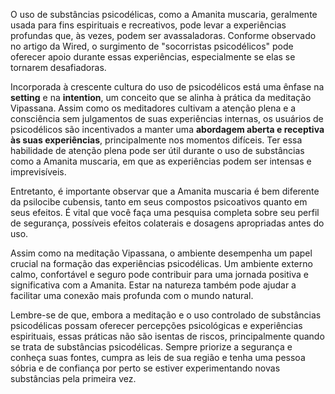 O uso de substâncias psicodélicas, como a Amanita muscaria, geralmente usada para fins espirituais e recreativos, pode levar a experiências profundas que, às vezes, podem ser avassaladoras. Conforme observado no artigo da Wired, o surgimento de "socorristas psicodélicos" pode oferecer apoio durante essas experiências, especialmente se elas se tornarem desafiadoras.

Incorporada à crescente cultura do uso de psicodélicos está uma ênfase na **setting** e na **intention**, um conceito que se alinha à prática da meditação Vipassana. Assim como os meditadores cultivam a atenção plena e a consciência sem julgamentos de suas experiências internas, os usuários de psicodélicos são incentivados a manter uma **abordagem aberta e receptiva às suas experiências**, principalmente nos momentos difíceis. Ter essa habilidade de atenção plena pode ser útil durante o uso de substâncias como a Amanita muscaria, em que as experiências podem ser intensas e imprevisíveis.

Entretanto, é importante observar que a Amanita muscaria é bem diferente da psilocibe cubensis, tanto em seus compostos psicoativos quanto em seus efeitos. É vital que você faça uma pesquisa completa sobre seu perfil de segurança, possíveis efeitos colaterais e dosagens apropriadas antes do uso. 

Assim como na meditação Vipassana, o ambiente desempenha um papel crucial na formação das experiências psicodélicas. Um ambiente externo calmo, confortável e seguro pode contribuir para uma jornada positiva e significativa com a Amanita. Estar na natureza também pode ajudar a facilitar uma conexão mais profunda com o mundo natural.

Lembre-se de que, embora a meditação e o uso controlado de substâncias psicodélicas possam oferecer percepções psicológicas e experiências espirituais, essas práticas não são isentas de riscos, principalmente quando se trata de substâncias psicodélicas. Sempre priorize a segurança e conheça suas fontes, cumpra as leis de sua região e tenha uma pessoa sóbria e de confiança por perto se estiver experimentando novas substâncias pela primeira vez.